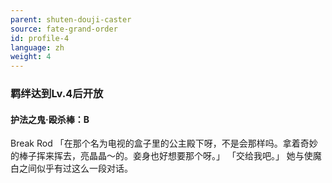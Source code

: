 ```yaml
---
parent: shuten-douji-caster
source: fate-grand-order
id: profile-4
language: zh
weight: 4
---
```


### 羁绊达到Lv.4后开放

#### 护法之鬼·殴杀棒：B

Break Rod
「在那个名为电视的盒子里的公主殿下呀，不是会那样吗。拿着奇妙的棒子挥来挥去，亮晶晶～的。妾身也好想要那个呀。」
「交给我吧。」
她与使魔白之间似乎有过这么一段对话。
